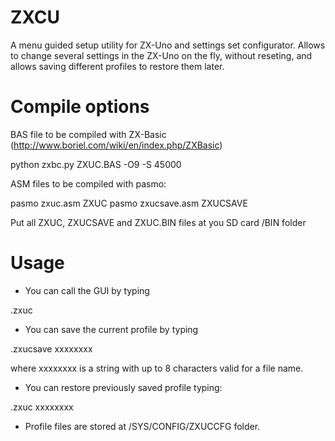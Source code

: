# ZXCU

A menu guided setup utility for ZX-Uno and settings set configurator. Allows to change several settings in the ZX-Uno on the fly, without reseting, and allows saving different profiles to restore them later.

Compile options
===============

BAS file to be compiled with ZX-Basic (http://www.boriel.com/wiki/en/index.php/ZXBasic)

python zxbc.py  ZXUC.BAS -O9 -S 45000

ASM files to be compiled with pasmo:

pasmo zxuc.asm ZXUC
pasmo zxucsave.asm ZXUCSAVE

Put all ZXUC, ZXUCSAVE and ZXUC.BIN files at you SD card /BIN folder 

Usage
=====
- You can call the GUI by typing

.zxuc

- You can save the current profile by typing 

.zxucsave xxxxxxxx

where xxxxxxxx is a string with up to 8 characters valid for a file name.

- You can restore  previously saved profile typing:

.zxuc xxxxxxxx

- Profile files are stored at /SYS/CONFIG/ZXUCCFG folder.

